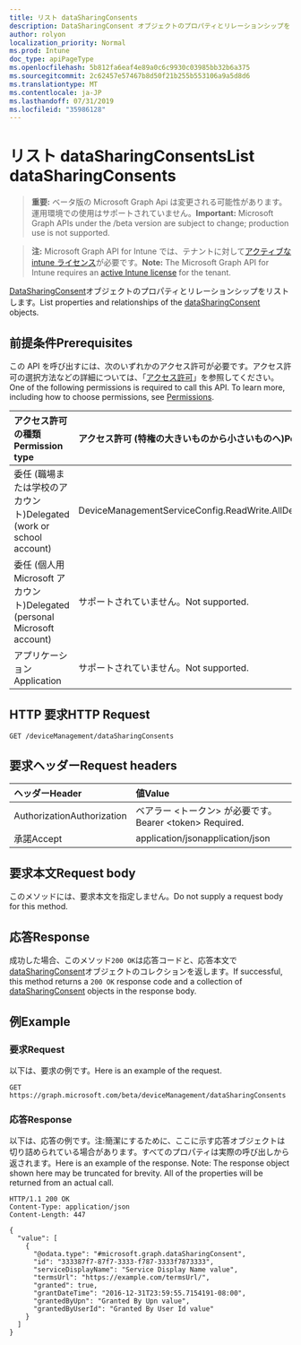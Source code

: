 ```yaml
---
title: リスト dataSharingConsents
description: DataSharingConsent オブジェクトのプロパティとリレーションシップをリストします。
author: rolyon
localization_priority: Normal
ms.prod: Intune
doc_type: apiPageType
ms.openlocfilehash: 5b812fa6eaf4e89a0c6c9930c03985bb32b6a375
ms.sourcegitcommit: 2c62457e57467b8d50f21b255b553106a9a5d8d6
ms.translationtype: MT
ms.contentlocale: ja-JP
ms.lasthandoff: 07/31/2019
ms.locfileid: "35986128"
---
```

# <a name="list-datasharingconsents"></a><span data-ttu-id="df71d-103">リスト dataSharingConsents</span><span class="sxs-lookup"><span data-stu-id="df71d-103">List dataSharingConsents</span></span>

> <span data-ttu-id="df71d-104">**重要:** ベータ版の Microsoft Graph Api は変更される可能性があります。運用環境での使用はサポートされていません。</span><span class="sxs-lookup"><span data-stu-id="df71d-104">**Important:** Microsoft Graph APIs under the /beta version are subject to change; production use is not supported.</span></span>

> <span data-ttu-id="df71d-105">**注:** Microsoft Graph API for Intune では、テナントに対して[アクティブな intune ライセンス](https://go.microsoft.com/fwlink/?linkid=839381)が必要です。</span><span class="sxs-lookup"><span data-stu-id="df71d-105">**Note:** The Microsoft Graph API for Intune requires an [active Intune license](https://go.microsoft.com/fwlink/?linkid=839381) for the tenant.</span></span>

<span data-ttu-id="df71d-106">[DataSharingConsent](../resources/intune-devices-datasharingconsent.md)オブジェクトのプロパティとリレーションシップをリストします。</span><span class="sxs-lookup"><span data-stu-id="df71d-106">List properties and relationships of the [dataSharingConsent](../resources/intune-devices-datasharingconsent.md) objects.</span></span>

## <a name="prerequisites"></a><span data-ttu-id="df71d-107">前提条件</span><span class="sxs-lookup"><span data-stu-id="df71d-107">Prerequisites</span></span>
<span data-ttu-id="df71d-p101">この API を呼び出すには、次のいずれかのアクセス許可が必要です。アクセス許可の選択方法などの詳細については、「[アクセス許可](/graph/permissions-reference)」を参照してください。</span><span class="sxs-lookup"><span data-stu-id="df71d-p101">One of the following permissions is required to call this API. To learn more, including how to choose permissions, see [Permissions](/graph/permissions-reference).</span></span>

|<span data-ttu-id="df71d-110">アクセス許可の種類</span><span class="sxs-lookup"><span data-stu-id="df71d-110">Permission type</span></span>|<span data-ttu-id="df71d-111">アクセス許可 (特権の大きいものから小さいものへ)</span><span class="sxs-lookup"><span data-stu-id="df71d-111">Permissions (from most to least privileged)</span></span>|
|:---|:---|
|<span data-ttu-id="df71d-112">委任 (職場または学校のアカウント)</span><span class="sxs-lookup"><span data-stu-id="df71d-112">Delegated (work or school account)</span></span>|<span data-ttu-id="df71d-113">DeviceManagementServiceConfig.ReadWrite.All</span><span class="sxs-lookup"><span data-stu-id="df71d-113">DeviceManagementServiceConfig.ReadWrite.All</span></span>|
|<span data-ttu-id="df71d-114">委任 (個人用 Microsoft アカウント)</span><span class="sxs-lookup"><span data-stu-id="df71d-114">Delegated (personal Microsoft account)</span></span>|<span data-ttu-id="df71d-115">サポートされていません。</span><span class="sxs-lookup"><span data-stu-id="df71d-115">Not supported.</span></span>|
|<span data-ttu-id="df71d-116">アプリケーション</span><span class="sxs-lookup"><span data-stu-id="df71d-116">Application</span></span>|<span data-ttu-id="df71d-117">サポートされていません。</span><span class="sxs-lookup"><span data-stu-id="df71d-117">Not supported.</span></span>|

## <a name="http-request"></a><span data-ttu-id="df71d-118">HTTP 要求</span><span class="sxs-lookup"><span data-stu-id="df71d-118">HTTP Request</span></span>
<!-- {
  "blockType": "ignored"
}
-->
``` http
GET /deviceManagement/dataSharingConsents
```

## <a name="request-headers"></a><span data-ttu-id="df71d-119">要求ヘッダー</span><span class="sxs-lookup"><span data-stu-id="df71d-119">Request headers</span></span>
|<span data-ttu-id="df71d-120">ヘッダー</span><span class="sxs-lookup"><span data-stu-id="df71d-120">Header</span></span>|<span data-ttu-id="df71d-121">値</span><span class="sxs-lookup"><span data-stu-id="df71d-121">Value</span></span>|
|:---|:---|
|<span data-ttu-id="df71d-122">Authorization</span><span class="sxs-lookup"><span data-stu-id="df71d-122">Authorization</span></span>|<span data-ttu-id="df71d-123">ベアラー &lt;トークン&gt; が必要です。</span><span class="sxs-lookup"><span data-stu-id="df71d-123">Bearer &lt;token&gt; Required.</span></span>|
|<span data-ttu-id="df71d-124">承諾</span><span class="sxs-lookup"><span data-stu-id="df71d-124">Accept</span></span>|<span data-ttu-id="df71d-125">application/json</span><span class="sxs-lookup"><span data-stu-id="df71d-125">application/json</span></span>|

## <a name="request-body"></a><span data-ttu-id="df71d-126">要求本文</span><span class="sxs-lookup"><span data-stu-id="df71d-126">Request body</span></span>
<span data-ttu-id="df71d-127">このメソッドには、要求本文を指定しません。</span><span class="sxs-lookup"><span data-stu-id="df71d-127">Do not supply a request body for this method.</span></span>

## <a name="response"></a><span data-ttu-id="df71d-128">応答</span><span class="sxs-lookup"><span data-stu-id="df71d-128">Response</span></span>
<span data-ttu-id="df71d-129">成功した場合、このメソッド`200 OK`は応答コードと、応答本文で[dataSharingConsent](../resources/intune-devices-datasharingconsent.md)オブジェクトのコレクションを返します。</span><span class="sxs-lookup"><span data-stu-id="df71d-129">If successful, this method returns a `200 OK` response code and a collection of [dataSharingConsent](../resources/intune-devices-datasharingconsent.md) objects in the response body.</span></span>

## <a name="example"></a><span data-ttu-id="df71d-130">例</span><span class="sxs-lookup"><span data-stu-id="df71d-130">Example</span></span>

### <a name="request"></a><span data-ttu-id="df71d-131">要求</span><span class="sxs-lookup"><span data-stu-id="df71d-131">Request</span></span>
<span data-ttu-id="df71d-132">以下は、要求の例です。</span><span class="sxs-lookup"><span data-stu-id="df71d-132">Here is an example of the request.</span></span>
``` http
GET https://graph.microsoft.com/beta/deviceManagement/dataSharingConsents
```

### <a name="response"></a><span data-ttu-id="df71d-133">応答</span><span class="sxs-lookup"><span data-stu-id="df71d-133">Response</span></span>
<span data-ttu-id="df71d-p102">以下は、応答の例です。注:簡潔にするために、ここに示す応答オブジェクトは切り詰められている場合があります。すべてのプロパティは実際の呼び出しから返されます。</span><span class="sxs-lookup"><span data-stu-id="df71d-p102">Here is an example of the response. Note: The response object shown here may be truncated for brevity. All of the properties will be returned from an actual call.</span></span>
``` http
HTTP/1.1 200 OK
Content-Type: application/json
Content-Length: 447

{
  "value": [
    {
      "@odata.type": "#microsoft.graph.dataSharingConsent",
      "id": "333387f7-87f7-3333-f787-3333f7873333",
      "serviceDisplayName": "Service Display Name value",
      "termsUrl": "https://example.com/termsUrl/",
      "granted": true,
      "grantDateTime": "2016-12-31T23:59:55.7154191-08:00",
      "grantedByUpn": "Granted By Upn value",
      "grantedByUserId": "Granted By User Id value"
    }
  ]
}
```





